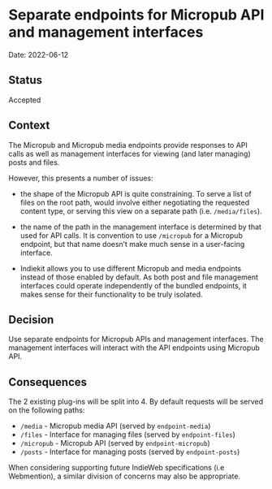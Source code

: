 # Separate endpoints for Micropub API and management interfaces

Date: 2022-06-12

## Status

Accepted

## Context

The Micropub and Micropub media endpoints provide responses to API calls as well as management interfaces for viewing (and later managing) posts and files.

However, this presents a number of issues:

* the shape of the Micropub API is quite constraining. To serve a list of files on the root path, would involve either negotiating the requested content type, or serving this view on a separate path (i.e. `/media/files`).

* the name of the path in the management interface is determined by that used for API calls. It is convention to use `/micropub` for a Micropub endpoint, but that name doesn’t make much sense in a user-facing interface.

* Indiekit allows you to use different Micropub and media endpoints instead of those enabled by default. As both post and file management interfaces could operate independently of the bundled endpoints, it makes sense for their functionality to be truly isolated.

## Decision

Use separate endpoints for Micropub APIs and management interfaces. The management interfaces will interact with the API endpoints using Micropub API.

## Consequences

The 2 existing plug-ins will be split into 4. By default requests will be served on the following paths:

* `/media` - Micropub media API (served by `endpoint-media`)
* `/files` - Interface for managing files (served by `endpoint-files`)
* `/micropub` - Micropub API (served by `endpoint-micropub`)
* `/posts` - Interface for managing posts (served by `endpoint-posts`)

When considering supporting future IndieWeb specifications (i.e Webmention), a similar division of concerns may also be appropriate.
